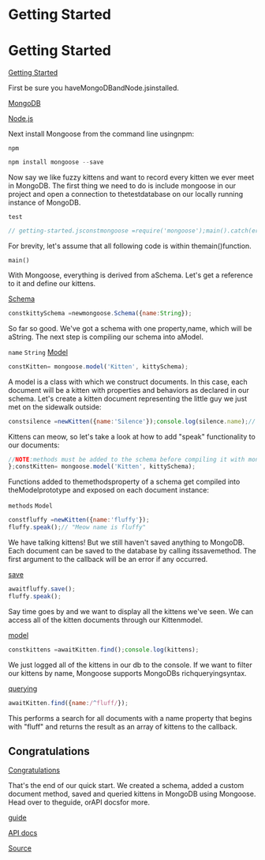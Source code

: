 # Getting Started


# Getting Started

[Getting Started](#getting-started)


First be sure you haveMongoDBandNode.jsinstalled.

[MongoDB](https://www.mongodb.com/try/download/community)

[Node.js](http://nodejs.org/en/download)


Next install Mongoose from the command line usingnpm:

`npm`

```javascript
npm install mongoose --save
```


Now say we like fuzzy kittens and want to record every kitten we ever meet
in MongoDB.
The first thing we need to do is include mongoose in our project and open a
connection to thetestdatabase on our locally running instance of MongoDB.

`test`

```javascript
// getting-started.jsconstmongoose =require('mongoose');main().catch(err=>console.log(err));asyncfunctionmain() {awaitmongoose.connect('mongodb://127.0.0.1:27017/test');// use `await mongoose.connect('mongodb://user:password@127.0.0.1:27017/test');` if your database has auth enabled}
```


For brevity, let's assume that all following code is within themain()function.

`main()`

With Mongoose, everything is derived from aSchema.
Let's get a reference to it and define our kittens.

[Schema](guide.html)


```javascript
constkittySchema =newmongoose.Schema({name:String});
```


So far so good. We've got a schema with one property,name, which will be aString. The next step is compiling our schema into aModel.

`name`
`String`
[Model](models.html)


```javascript
constKitten= mongoose.model('Kitten', kittySchema);
```


A model is a class with which we construct documents.
In this case, each document will be a kitten with properties and behaviors as declared in our schema.
Let's create a kitten document representing the little guy we just met on the sidewalk outside:


```javascript
constsilence =newKitten({name:'Silence'});console.log(silence.name);// 'Silence'
```


Kittens can meow, so let's take a look at how to add "speak" functionality
to our documents:


```javascript
//NOTE:methods must be added to the schema before compiling it with mongoose.model()kittySchema.methods.speak=functionspeak() {constgreeting =this.name?'Meow name is '+this.name:'I don\'t have a name';console.log(greeting);
};constKitten= mongoose.model('Kitten', kittySchema);
```


Functions added to themethodsproperty of a schema get compiled into
theModelprototype and exposed on each document instance:

`methods`
`Model`

```javascript
constfluffy =newKitten({name:'fluffy'});
fluffy.speak();// "Meow name is fluffy"
```


We have talking kittens! But we still haven't saved anything to MongoDB.
Each document can be saved to the database by calling itssavemethod. The first argument to the callback will be an error if any occurred.

[save](api/model.html#model_Model-save)


```javascript
awaitfluffy.save();
fluffy.speak();
```


Say time goes by and we want to display all the kittens we've seen.
We can access all of the kitten documents through our Kittenmodel.

[model](models.html)


```javascript
constkittens =awaitKitten.find();console.log(kittens);
```


We just logged all of the kittens in our db to the console.
If we want to filter our kittens by name, Mongoose supports MongoDBs richqueryingsyntax.

[querying](queries.html)


```javascript
awaitKitten.find({name:/^fluff/});
```


This performs a search for all documents with a name property that begins
with "fluff" and returns the result as an array of kittens to the callback.


## Congratulations

[Congratulations](#congratulations)


That's the end of our quick start. We created a schema, added a custom document method, saved and queried kittens in MongoDB using Mongoose. Head over to theguide, orAPI docsfor more.

[guide](guide.html)

[API docs](api/mongoose.html)


[Source](https://mongoosejs.com/docs/index.html)